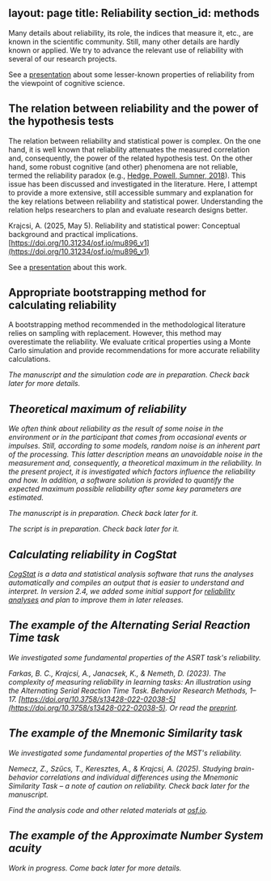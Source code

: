 layout: page
title: Reliability
section_id: methods
---

Many details about reliability, its role, the indices that measure it, etc., are known in the scientific community. Still, many other details are hardly known or applied. We try to advance the relevant use of reliability with several of our research projects.

<i class='fa fa-desktop'></i> See a [presentation](https://docs.google.com/presentation/d/1A3WPhX4lzv_L99vdn1-I_uPWgOOtYNJ0MQ-jjjScqgY/edit?usp=sharing) about some lesser-known properties of reliability from the viewpoint of cognitive science.

## The relation between reliability and the power of the hypothesis tests

The relation between reliability and statistical power is complex. On the one hand, it is well known that reliability attenuates the measured correlation and, consequently, the power of the related hypothesis test. On the other hand, some robust cognitive (and other) phenomena are not reliable, termed the reliability paradox (e.g., [Hedge, Powell, Sumner, 2018](https://doi.org/10.3758/s13428-017-0935-1)). This issue has been discussed and investigated in the literature. Here, I attempt to provide a more extensive, still accessible summary and explanation for the key relations between reliability and statistical power. Understanding the relation helps researchers to plan and evaluate research designs better.

<i class='fa fa-file-text'></i> Krajcsi, A. (2025, May 5). Reliability and statistical power: Conceptual background and practical implications. [https://doi.org/10.31234/osf.io/mu896_v1](https://doi.org/10.31234/osf.io/mu896_v1)

<i class='fa fa-file'></i> See a [presentation](https://docs.google.com/presentation/d/1TdmEqX1Se8ue9ySVLx-sp3QYpbOUr4itHKeycYLjfoo/edit?usp=sharing) about this work.

## Appropriate bootstrapping method for calculating reliability

A bootstrapping method recommended in the methodological literature relies on sampling with replacement. However, this method may overestimate the reliability. We evaluate critical properties using a Monte Carlo simulation and provide recommendations for more accurate reliability calculations.

<i class='fa fa-file-text'> The manuscript and the simulation code are in preparation. Check back later for more details.

## Theoretical maximum of reliability

We often think about reliability as the result of some noise in the environment or in the participant that comes from occasional events or impulses. Still, according to some models, random noise is an inherent part of the processing. This latter description means an unavoidable noise in the measurement and, consequently, a theoretical maximum in the reliability. In the present project, it is investigated which factors influence the reliability and how. In addition, a software solution is provided to quantify the expected maximum possible reliability after some key parameters are estimated.

<i class='fa fa-file-text'></i> The manuscript is in preparation. Check back later for it.

<i class='fa fa-file-code-o'></i> The script is in preparation. Check back later for it.

## Calculating reliability in CogStat

[CogStat](cogstat.html) is a data and statistical analysis software that runs the analyses automatically and compiles an output that is easier to understand and interpret. In version 2.4, we added some initial support for [reliability analyses](https://doc.cogstat.org/Reliability) and plan to improve them in later releases.


## The example of the Alternating Serial Reaction Time task

We investigated some fundamental properties of the ASRT task's reliability.

<i class='fa fa-file-text'></i> Farkas, B. C., Krajcsi, A., Janacsek, K., & Nemeth, D. (2023). The complexity of measuring reliability in learning tasks: An illustration using the Alternating Serial Reaction Time Task. Behavior Research Methods, 1–17. [https://doi.org/10.3758/s13428-022-02038-5](https://doi.org/10.3758/s13428-022-02038-5). Or read the [preprint](https://doi.org/10.31234/osf.io/5nw4y).

## The example of the Mnemonic Similarity task

We investigated some fundamental properties of the MST's reliability.

<i class='fa fa-file-text'></i> Nemecz, Z., Szűcs, T., Keresztes, A., & Krajcsi, A. (2025). Studying brain-behavior correlations and individual differences using the Mnemonic Similarity Task – a note of caution on reliability. Check back later for the manuscript.

<i class='fa fa-file-code-o'></i> Find the analysis code and other related materials at [osf.io](https://osf.io/kbxut/?view_only=a1e6b0147e9940dc944d7a5831eaaa87).

## The example of the Approximate Number System acuity

Work in progress. Come back later for more details.
